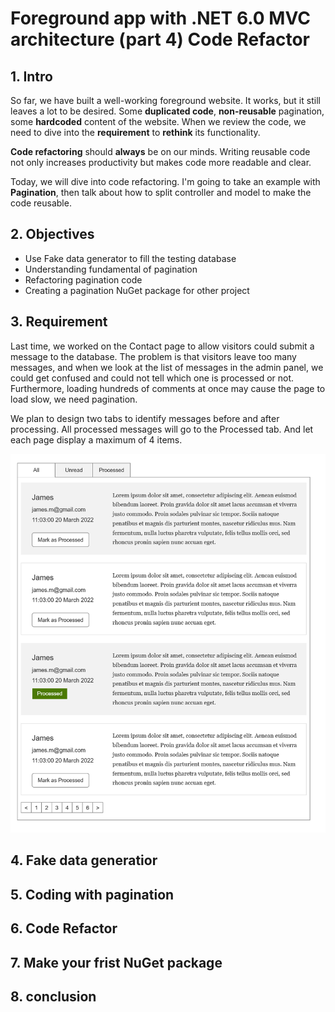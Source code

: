 # Foreground app with .NET 6.0 MVC architecture (part 4) Code Refactor

## 1. Intro

So far, we have built a well-working foreground website. It works, but it still leaves a lot to be desired. Some **duplicated code**, **non-reusable** pagination, some **hardcoded** content of the website. When we review the code, we need to dive into the **requirement** to **rethink** its functionality.

**Code refactoring** should **always** be on our minds. Writing reusable code not only increases productivity but makes code more readable and clear.

Today, we will dive into code refactoring. I'm going to take an example with **Pagination**, then talk about how to split controller and model to make the code reusable.

## 2. Objectives

- Use Fake data generator to fill the testing database
- Understanding fundamental of pagination
- Refactoring pagination code
- Creating a pagination NuGet package for other project

## 3. Requirement

Last time, we worked on the Contact page to allow visitors could submit a message to the database. The problem is that visitors leave too many messages, and when we look at the list of messages in the admin panel, we could get confused and could not tell which one is processed or not. Furthermore, loading hundreds of comments at once may cause the page to load slow, we need pagination.

We plan to design two tabs to identify messages before and after processing. All processed messages will go to the Processed tab. And let each page display a maximum of 4 items.

![prototype of messages](../pic/06_code_refactoring_pagination/01-prototype-message-admin-panel.png)

## 4. Fake data generatior

## 5. Coding with pagination

## 6. Code Refactor

## 7. Make your frist NuGet package

## 8. conclusion
